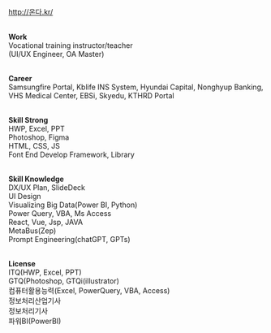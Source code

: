 
http://온다.kr/<br><br>

<strong>Work</strong><br>
Vocational training instructor/teacher<br>
(UI/UX Engineer, OA Master)<br><br>

<strong>Career</strong><br>
Samsungfire Portal, Kblife INS System, Hyundai Capital, Nonghyup Banking, VHS Medical Center, EBSi, Skyedu, KTHRD Portal<br><br>

<strong>Skill Strong</strong><br>
HWP, Excel, PPT<br>
Photoshop, Figma<br>
HTML, CSS, JS<br>
Font End Develop Framework, Library<br><br>

<strong>Skill Knowledge</strong><br>
DX/UX Plan, SlideDeck<br>
UI Design<br>
Visualizing Big Data(Power BI, Python)<br>
Power Query, VBA, Ms Access<br>
React, Vue, Jsp, JAVA<br>
MetaBus(Zep)<br>
Prompt Engineering(chatGPT, GPTs)<br><br>

<strong>License</strong><br>
ITQ(HWP, Excel, PPT)<br>
GTQ(Photoshop, GTQi(illustrator)<br>
컴퓨터활용능력(Excel, PowerQuery, VBA, Access)<br>
정보처리산업기사<br>
정보처리기사<br>
파워BI(PowerBI)<br><br>
